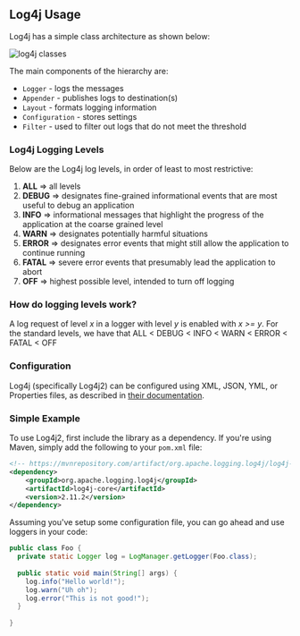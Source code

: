 ## Log4j Usage
Log4j has a simple class architecture as shown below:

![log4j classes](https://logging.apache.org/log4j/2.x/images/Log4jClasses.jpg)

The main components of the hierarchy are:
* `Logger` - logs the messages
* `Appender` - publishes logs to destination(s)
* `Layout` - formats logging information
* `Configuration` - stores settings
* `Filter` - used to filter out logs that do not meet the threshold

### Log4j Logging Levels
Below are the Log4j log levels, in order of least to most restrictive:
1. **ALL** => all levels    
2. **DEBUG** => designates fine-grained informational events that are most useful to debug an application
3. **INFO** => informational messages that highlight the progress of the application at the coarse grained level
4. **WARN** => designates potentially harmful situations
5. **ERROR** => designates error events that might still allow the application to continue running
6. **FATAL** => severe error events that presumably lead the application to abort
7. **OFF** => highest possible level, intended to turn off logging

### How do logging levels work?
A log request of level *x* in a logger with level *y* is enabled with *x >= y*. For the standard levels, we have that 
    ALL < DEBUG < INFO < WARN < ERROR < FATAL < OFF

### Configuration
Log4j (specifically Log4j2) can be configured using XML, JSON, YML, or Properties files, as described in [their documentation](https://logging.apache.org/log4j/2.x/manual/configuration.html).

### Simple Example
To use Log4j2, first include the library as a dependency. If you're using Maven, simply add the following to your `pom.xml` file:
```xml
<!-- https://mvnrepository.com/artifact/org.apache.logging.log4j/log4j-core -->
<dependency>
    <groupId>org.apache.logging.log4j</groupId>
    <artifactId>log4j-core</artifactId>
    <version>2.11.2</version>
</dependency>
```

Assuming you've setup some configuration file, you can go ahead and use loggers in your code:

```java
public class Foo {
  private static Logger log = LogManager.getLogger(Foo.class);
  
  public static void main(String[] args) {
    log.info("Hello world!");
	log.warn("Uh oh");
	log.error("This is not good!");
  }
  
}
```